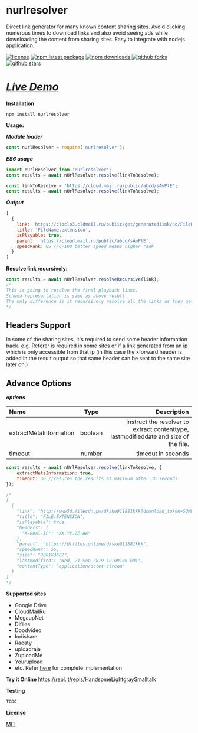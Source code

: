 # nurlresolver
Direct link generator for many known content sharing sites. Avoid clicking numerous times to download links and also avoid seeing ads while downloading the content from sharing sites. Easy to integrate with nodejs application.

[![license](https://img.shields.io/badge/license-MIT-blue.svg)](https://github.com/mnsrulz/nurlresolver/blob/master/LICENSE)
[![npm latest package](https://img.shields.io/npm/v/nurlresolver/latest.svg)](https://www.npmjs.com/package/nurlresolver)
[![npm downloads](https://img.shields.io/npm/dm/nurlresolver.svg)](https://www.npmjs.com/package/nurlresolver)
[![github forks](https://img.shields.io/github/forks/mnsrulz/nurlresolver.svg)](https://github.com/mnsrulz/nurlresolver/network/members)
[![github stars](https://img.shields.io/github/stars/mnsrulz/nurlresolver.svg)](https://github.com/mnsrulz/nurlresolver/stargazers)

# *[Live Demo](https://nurlresolver.netlify.app/)*

**Installation**

```
npm install nurlresolver
```

**Usage:**

***Module loader***
```js
const nUrlResolver = require('nurlresolver');
```

***ES6 usage***
```js
import nUrlResolver from 'nurlresolver';
const results = await nUrlResolver.resolve(linkToResolve);

const linkToResolve = 'https://cloud.mail.ru/public/abcd/sAmPlE';
const results = await nUrlResolver.resolve(linkToResolve);
```


***Output***
```js
[  
  {
    link: 'https://cloclo3.cldmail.ru/public/get/generatedlink/no/FileName.extension',
    title: 'FileName.extension',
    isPlayable: true,
    parent: 'https://cloud.mail.ru/public/abcd/sAmPlE',
    speedRank: 65 //0-100 better speed means higher rank
  }
]

```

**Resolve link recursively:**

```js
const results = await nUrlResolver.resolveRecursive(link);
/*
This is going to resolve the final playback links.
Schema representation is same as above result.
The only difference is it recursively resolve all the links as they get found.
*/
```

## Headers Support
In some of the sharing sites, it's required to send some header information back. e.g. Referer is required in some sites or if a link generated from an ip which is only accessible from that ip (in this case the xforward header is added in the result output so that same header can be sent to the same site later on.)

## Advance Options
***options***

| Name      | Type | Description     |
| :---        |    :----:   |          ---: |
| extractMetaInformation      | boolean       | instruct the resolver to extract contenttype, lastmodifieddate and size of the file.   |
| timeout   | number        | timeout in seconds      |


```js
const results = await nUrlResolver.resolve(linkToResolve, {
    extractMetaInformation: true,
    timeout: 30 //returns the results at maximum after 30 seconds.
});

/*
[
  {
    "link": "http://www5d.filecdn.pw/dkske911881kkk?download_token=SOME_TOKEN_VALUE",
    "title": "FILE.EXTENSION",
    "isPlayable": true,
    "headers": {
      "X-Real-IP": "XX.YY.ZZ.AA"
    },
    "parent": "https://dlfiles.online/dkske911881kkk",
    "speedRank": 55,
    "size": "900163682",
    "lastModified": "Wed, 21 Sep 2019 12:09:06 GMT",
    "contentType": "application/octet-stream"
  }
]
*/
```

**Supported sites**
* Google Drive
* CloudMailRu
* MegaupNet
* Dlfiles
* Doodvideo
* Indishare
* Racaty
* uploadraja
* ZuploadMe
* Yourupload
* etc. Refer [here](https://github.com/mnsrulz/nurlresolver/tree/master/src/libs) for complete implementation

**Try it Online**
https://repl.it/repls/HandsomeLightgraySmalltalk


**Testing**
```
TODO
```

**License**

<a href='https://github.com/manishrawat4u/nurlresolver/blob/master/LICENSE'>MIT</a>
